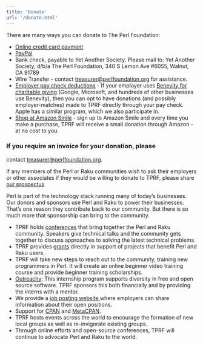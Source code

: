 ```yaml
---
title: 'Donate'
url: '/donate.html'
---
```


There are many ways you can donate to The Perl Foundation:

- [Online credit card
  payment](https://perlfoundation.app.neoncrm.com/np/clients/perlfoundation/donation.jsp)
- [PayPal](https://www.paypal.com/donate/?hosted_button_id=N5B8KS7PS4SUS)
- Bank check, payable to Yet Another Society. Please mail to: Yet
  Another Society, d/b/a The Perl Foundation, 340 S Lemon Ave
  #6055, Walnut, CA 91789
- Wire Transfer -
  contact [treasurer@perlfoundation.org](mailto:treasurer@perlfoundation.org) for
  assistance.
- [Employer pay check
  deductions](https://causes.benevity.org/causes/840-383536536) - If
  your employer uses [Benevity for charitable
  giving](https://causes.benevity.org/causes/840-383536536) (Google,
  Microsoft, and hundreds of other businesses use Benevity), then you
  can opt to have donations (and possibly employer-matches) made to
  TPRF directly through your pay check. Apple has a similar program,
  which we also participate in.
- [Shop at Amazon
  Smile](https://smile.amazon.com/gp/chpf/homepage/ref=smi_chpf_redirect/138-2474394-5588856?ie=UTF8&ein=38-3536536&ref_=smi_ext_ch_38-3536536_cl) -
  sign up to Amazon Smile and every time you make a purchase, TPRF will
  receive a small donation through Amazon - at no cost to you.

### If you require an invoice for your donation, please

contact [treasurer@perlfoundation.org](mailto:treasurer@perlfoundation.org).

If any members of the Perl or Raku communities wish to ask their employers or
other associates if they would be willing to donate to TPRF, please share [our
prospectus](https://drive.google.com/file/d/1pQJfIW0u-4gKw1o-f18GyyPdT3YlwrUv/view)

Perl is part of the technology stack running many of today’s businesses. Our
donors and sponsors use Perl and Raku to power their businesses. That’s one
reason they contribute back to our community. But there is so much more that
sponsorship can bring to the community.

- TPRF holds [conferences](https://tprc.us) that bring together the Perl and
  Raku community. Speakers give technical talks and the community gets together
  to discuss approaches to solving the latest technical problems.
- TPRF provides [grants](grants.html) directly in support of projects that
  benefit Perl and Raku users.
- TPRF will take new steps to reach out to the community, training new
  programmers in Perl. It will create an online beginner video training course
  and provide beginner training scholarships.
- [Outreachy](https://www.outreachy.org/): This internship program supports
  diversity in free and open source software. TPRF sponsors this both
  financially and by providing the interns with a mentor.
- We provide a [job posting website ](https://jobs.perl.org/)where employers
  can share information about their open positions.
- Support for [CPAN](https://cpan.org/) and [MetaCPAN](https://metacpan.org/).
- TPRF hosts events across the world to encourage the formation of new local
  groups as well as re-invigorate existing groups.
- Through online efforts and open-source conferences, TPRF will continue to
  advocate Perl and Raku to the world.
